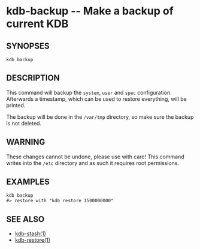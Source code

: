 # kdb-backup -- Make a backup of current KDB

## SYNOPSES

`kdb backup`

## DESCRIPTION

This command will backup the `system`, `user` and `spec` configuration.
Afterwards a timestamp, which can be used to restore everything, will be printed.

The backup will be done in the `/var/tmp` directory, so make sure the backup is not deleted.

## WARNING

These changes cannot be undone, please use with care!
This command writes into the `/etc` directory and as such it requires root permissions.

## EXAMPLES

```
kdb backup
#> restore with "kdb restore 1500000000"
```

## SEE ALSO

- [kdb-stash(1)](kdb-stash.md)
- [kdb-restore(1)](kdb-restore.md)
